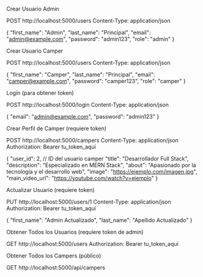 Crear Usuario Admin

POST http://localhost:5000/users
Content-Type: application/json

{
    "first_name": "Admin",
    "last_name": "Principal",
    "email": "admin@example.com",
    "password": "admin123",
    "role": "admin"
}

Crear Usuario Camper

POST http://localhost:5000/users
Content-Type: application/json

{
    "first_name": "Camper",
    "last_name": "Principal",
    "email": "camper@example.com",
    "password": "camper123",
    "role": "camper"
}

Login (para obtener token)

POST http://localhost:5000/login
Content-Type: application/json

{
    "email": "admin@example.com",
    "password": "admin123"
}

Crear Perfil de Camper (requiere token)

POST http://localhost:5000/campers
Content-Type: application/json
Authorization: Bearer tu_token_aquí

{
    "user_id": 2,  // ID del usuario camper
    "title": "Desarrollador Full Stack",
    "description": "Especializado en MERN Stack",
    "about": "Apasionado por la tecnología y el desarrollo web",
    "image": "https://ejemplo.com/imagen.jpg",
    "main_video_url": "https://youtube.com/watch?v=ejemplo"
}

Actualizar Usuario (requiere token)

PUT http://localhost:5000/users/1
Content-Type: application/json
Authorization: Bearer tu_token_aquí

{
    "first_name": "Admin Actualizado",
    "last_name": "Apellido Actualizado"
}

Obtener Todos los Usuarios (requiere token de admin)

GET http://localhost:5000/users
Authorization: Bearer tu_token_aquí

Obtener Todos los Campers (público)

GET http://localhost:5000/api/campers